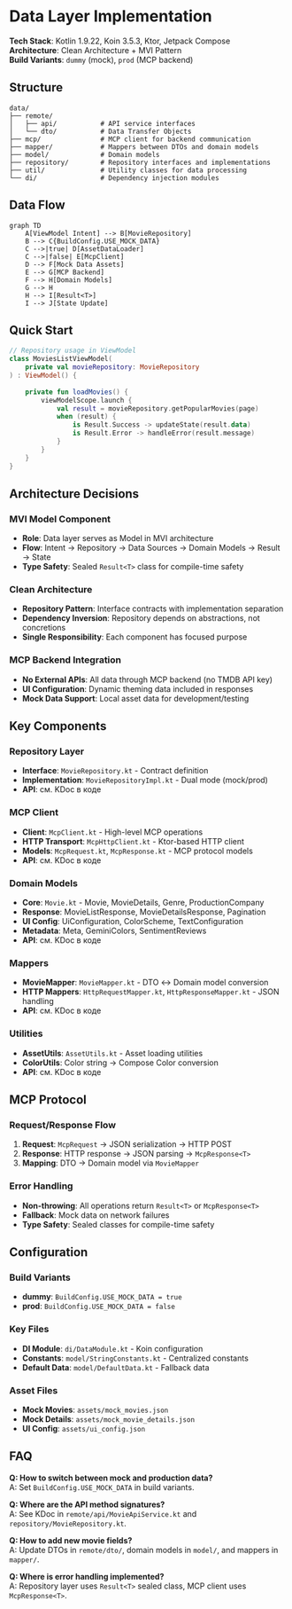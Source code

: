 # Data Layer Implementation

**Tech Stack**: Kotlin 1.9.22, Koin 3.5.3, Ktor, Jetpack Compose  
**Architecture**: Clean Architecture + MVI Pattern  
**Build Variants**: `dummy` (mock), `prod` (MCP backend)

## Structure

```
data/
├── remote/
│   ├── api/           # API service interfaces
│   └── dto/           # Data Transfer Objects
├── mcp/               # MCP client for backend communication
├── mapper/            # Mappers between DTOs and domain models
├── model/             # Domain models
├── repository/        # Repository interfaces and implementations
├── util/              # Utility classes for data processing
└── di/                # Dependency injection modules
```

## Data Flow

```mermaid
graph TD
    A[ViewModel Intent] --> B[MovieRepository]
    B --> C{BuildConfig.USE_MOCK_DATA}
    C -->|true| D[AssetDataLoader]
    C -->|false| E[McpClient]
    D --> F[Mock Data Assets]
    E --> G[MCP Backend]
    F --> H[Domain Models]
    G --> H
    H --> I[Result<T>]
    I --> J[State Update]
```

## Quick Start

```kotlin
// Repository usage in ViewModel
class MoviesListViewModel(
    private val movieRepository: MovieRepository
) : ViewModel() {
    
    private fun loadMovies() {
        viewModelScope.launch {
            val result = movieRepository.getPopularMovies(page)
            when (result) {
                is Result.Success -> updateState(result.data)
                is Result.Error -> handleError(result.message)
            }
        }
    }
}
```

## Architecture Decisions

### MVI Model Component
- **Role**: Data layer serves as Model in MVI architecture
- **Flow**: Intent → Repository → Data Sources → Domain Models → Result → State
- **Type Safety**: Sealed `Result<T>` class for compile-time safety

### Clean Architecture
- **Repository Pattern**: Interface contracts with implementation separation
- **Dependency Inversion**: Repository depends on abstractions, not concretions
- **Single Responsibility**: Each component has focused purpose

### MCP Backend Integration
- **No External APIs**: All data through MCP backend (no TMDB API key)
- **UI Configuration**: Dynamic theming data included in responses
- **Mock Data Support**: Local asset data for development/testing

## Key Components

### Repository Layer
- **Interface**: `MovieRepository.kt` - Contract definition
- **Implementation**: `MovieRepositoryImpl.kt` - Dual mode (mock/prod)
- **API**: см. KDoc в коде

### MCP Client
- **Client**: `McpClient.kt` - High-level MCP operations
- **HTTP Transport**: `McpHttpClient.kt` - Ktor-based HTTP client
- **Models**: `McpRequest.kt`, `McpResponse.kt` - MCP protocol models
- **API**: см. KDoc в коде

### Domain Models
- **Core**: `Movie.kt` - Movie, MovieDetails, Genre, ProductionCompany
- **Response**: MovieListResponse, MovieDetailsResponse, Pagination
- **UI Config**: UiConfiguration, ColorScheme, TextConfiguration
- **Metadata**: Meta, GeminiColors, SentimentReviews
- **API**: см. KDoc в коде

### Mappers
- **MovieMapper**: `MovieMapper.kt` - DTO ↔ Domain model conversion
- **HTTP Mappers**: `HttpRequestMapper.kt`, `HttpResponseMapper.kt` - JSON handling
- **API**: см. KDoc в коде

### Utilities
- **AssetUtils**: `AssetUtils.kt` - Asset loading utilities
- **ColorUtils**: Color string → Compose Color conversion
- **API**: см. KDoc в коде

## MCP Protocol

### Request/Response Flow
1. **Request**: `McpRequest` → JSON serialization → HTTP POST
2. **Response**: HTTP response → JSON parsing → `McpResponse<T>`
3. **Mapping**: DTO → Domain model via `MovieMapper`

### Error Handling
- **Non-throwing**: All operations return `Result<T>` or `McpResponse<T>`
- **Fallback**: Mock data on network failures
- **Type Safety**: Sealed classes for compile-time safety

## Configuration

### Build Variants
- **dummy**: `BuildConfig.USE_MOCK_DATA = true`
- **prod**: `BuildConfig.USE_MOCK_DATA = false`

### Key Files
- **DI Module**: `di/DataModule.kt` - Koin configuration
- **Constants**: `model/StringConstants.kt` - Centralized constants
- **Default Data**: `model/DefaultData.kt` - Fallback data

### Asset Files
- **Mock Movies**: `assets/mock_movies.json`
- **Mock Details**: `assets/mock_movie_details.json`
- **UI Config**: `assets/ui_config.json`

## FAQ

**Q: How to switch between mock and production data?**  
A: Set `BuildConfig.USE_MOCK_DATA` in build variants.

**Q: Where are the API method signatures?**  
A: See KDoc in `remote/api/MovieApiService.kt` and `repository/MovieRepository.kt`.

**Q: How to add new movie fields?**  
A: Update DTOs in `remote/dto/`, domain models in `model/`, and mappers in `mapper/`.

**Q: Where is error handling implemented?**  
A: Repository layer uses `Result<T>` sealed class, MCP client uses `McpResponse<T>`.